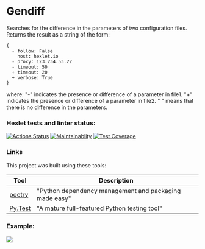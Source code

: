 # Gendiff

Searches for the difference in the parameters of two configuration files. Returns the result as a string of 
the form:

```
{
  - follow: False
    host: hexlet.io
  - proxy: 123.234.53.22
  - timeout: 50
  + timeout: 20
  + verbose: True
}                                                                                                              
```

where:
"-" indicates the presence or difference of a parameter in file1.
"+" indicates the presence or difference of a parameter in file2.
" " means that there is no difference in the parameters.

### Hexlet tests and linter status:
[![Actions Status](https://github.com/Alexander-Ageev/python-project-50/workflows/hexlet-check/badge.svg)](https://github.com/Alexander-Ageev/python-project-50/actions)
[![Maintainablity](https://api.codeclimate.com/v1/badges/b32e97d7362b0b34962f/maintainability)](https://codeclimate.com/github/Alexander-Ageev/python-project-50/maintainability)
[![Test Coverage](https://api.codeclimate.com/v1/badges/b32e97d7362b0b34962f/test_coverage)](https://codeclimate.com/github/Alexander-Ageev/python-project-50/test_coverage)

### Links

This project was built using these tools:

| Tool                                                                        | Description                                             |
|-----------------------------------------------------------------------------|---------------------------------------------------------|
| [poetry](https://poetry.eustace.io/)                                        | "Python dependency management and packaging made easy"  |
| [Py.Test](https://pytest.org)                                               | "A mature full-featured Python testing tool"            |


### Example:

<a href="https://asciinema.org/a/noqwMh5V4EiMlpyCuX5uH2nmM" target="_blank"><img src="https://asciinema.org/a/noqwMh5V4EiMlpyCuX5uH2nmM.svg" /></a>